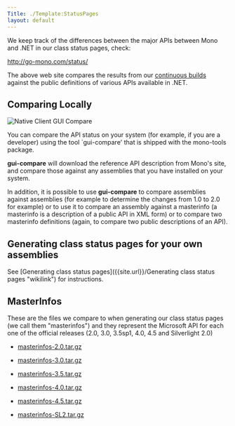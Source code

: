 ```yaml
---
Title: ./Template:StatusPages
layout: default
---
```


We keep track of the differences between the major APIs between Mono and
.NET in our class status pages, check:

[<http://go-mono.com/status/>](http://go-mono.com/status/)

The above web site compares the results from our [continuous
builds](http://wrench.mono-project.com/builds) against the public
definitions of various APIs available in .NET.

Comparing Locally
-----------------

![Native Client GUI
Compare](http://localhost:4000/files/Screenshot24.png "Native Client GUI Compare")

You can compare the API status on your system (for example, if you are a
developer) using the tool \`gui-compare' that is shipped with the
mono-tools package.

**gui-compare** will download the reference API description from Mono's
site, and compare those against any assemblies that you have installed
on your system.

In addition, it is possible to use **gui-compare** to compare assemblies
against assemblies (for example to determine the changes from 1.0 to 2.0
for example) or to use it to compare an assembly against a masterinfo (a
masterinfo is a description of a public API in XML form) or to compare
two masterinfo definitions (again, to compare two public descriptions of
an API).

Generating class status pages for your own assemblies
-----------------------------------------------------

See [Generating class status
pages]({{site.url}}/Generating class status pages "wikilink") for instructions.

MasterInfos
-----------

These are the files we compare to when generating our class status pages
(we call them "masterinfos") and they represent the Microsoft API for
each one of the official releases (2.0, 3.0, 3.5sp1, 4.0, 4.5 and
Silverlight 2.0)

-   [masterinfos-2.0.tar.gz](http://go-mono.com/masterinfos/2.8/masterinfos-2.0.tar.gz)
-   [masterinfos-3.0.tar.gz](http://go-mono.com/masterinfos/2.8/masterinfos-3.0.tar.gz)
-   [masterinfos-3.5.tar.gz](http://go-mono.com/masterinfos/2.8/masterinfos-3.5.tar.gz)
-   [masterinfos-4.0.tar.gz](http://go-mono.com/masterinfos/2.8/masterinfos-4.0.tar.gz)
-   [masterinfos-4.5.tar.gz](http://go-mono.com/masterinfos/2.8/masterinfos-4.5.tar.gz)

-   [masterinfos-SL2.tar.gz](http://mono.ximian.com/masterinfos/2.4/masterinfos-SL2.tar.gz)
